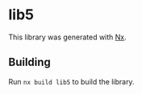 # lib5

This library was generated with [Nx](https://nx.dev).

## Building

Run `nx build lib5` to build the library.
